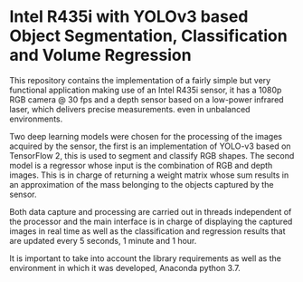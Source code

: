 # Intel R435i with YOLOv3 based Object Segmentation, Classification and Volume Regression

This repository contains the implementation of a fairly simple but very functional application making use of an Intel R435i sensor, it has a 1080p RGB camera @ 30 fps and a depth sensor based on a low-power infrared laser, which delivers precise measurements. even in unbalanced environments.

Two deep learning models were chosen for the processing of the images acquired by the sensor, the first is an implementation of YOLO-v3 based on TensorFlow 2, this is used to segment and classify RGB shapes. The second model is a regressor whose input is the combination of RGB and depth images. This is in charge of returning a weight matrix whose sum results in an approximation of the mass belonging to the objects captured by the sensor.

Both data capture and processing are carried out in threads independent of the processor and the main interface is in charge of displaying the captured images in real time as well as the classification and regression results that are updated every 5 seconds, 1 minute and 1 hour.

It is important to take into account the library requirements as well as the environment in which it was developed, Anaconda python 3.7.
